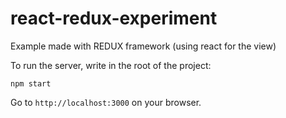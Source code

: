 # react-redux-experiment
Example made with REDUX framework (using react for the view) 

To run the server, write in the root of the project:

```
npm start
```

Go to ``` http://localhost:3000 ``` on your browser.
